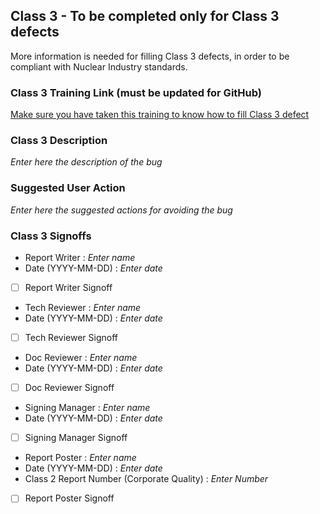 ## Class 3 - To be completed only for **Class 3 defects**
More information is needed for filling Class 3 defects, in order to be compliant with Nuclear Industry standards.

### Class 3 Training Link (must be updated for GitHub)
[Make sure you have taken this training to know how to fill Class 3 defect](https://ansys.sharepoint.com/sites/QualitySystemTraining/SitePages/Class-3-Defect-Training.aspx)

### Class 3 Description
_Enter here the description of the bug_

### Suggested User Action
_Enter here the suggested actions for avoiding the bug_

### Class 3 Signoffs 
- Report Writer : _Enter name_
- Date (YYYY-MM-DD) : _Enter date_
- [ ] Report Writer Signoff

- Tech Reviewer : _Enter name_
- Date (YYYY-MM-DD) : _Enter date_
- [ ] Tech Reviewer Signoff

- Doc Reviewer : _Enter name_
- Date (YYYY-MM-DD) : _Enter date_
- [ ] Doc Reviewer Signoff

- Signing Manager : _Enter name_
- Date (YYYY-MM-DD) : _Enter date_
- [ ] Signing Manager Signoff

- Report Poster : _Enter name_
- Date (YYYY-MM-DD) : _Enter date_
- Class 2 Report Number (Corporate Quality) : _Enter Number_
- [ ] Report Poster Signoff
